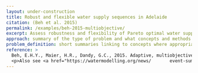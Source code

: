 ```yaml
---
layout: under-construction
title: Robust and flexible water supply sequences in Adelaide
citation: (Beh et al. 2015)
permalink: /examples/beh-2015-multiobjective/
excerpt: Assess robustness and flexibility of Pareto optimal water supply sequences in multiple 10 year planning horizons, selecting a plan using an explicit efficiency-robustness tradeoff.
approach: summary of the type of problem and what concepts and methods were used to approach it, linking to other pages where appropriate
problem_definition: short summaries linking to concepts where appropriate. Multiple variations may be described, covering Alternatives, Scenarios, Objectives, constraints
reference: >
  Beh, E.H.Y., Maier, H.R., Dandy, G.C., 2015. Adaptive, multiobjective optimal sequencing approach for urban water supply augmentation under deep uncertainty. Water Resour. Res. 51, 1529–1551. https://doi.org/10.1002/2014WR016254
  <p>Also see <a href="https://watermodelling.org/news/       event-summary-coping-with-multiple-plausible-futures-in-the-face-of-climate-change">presentation for the Queensland Water Modelling Network</a>.</p>
---
```


